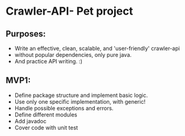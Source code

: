 # Crawler-API- Pet project

## Purposes:
 - Write an effective, clean, scalable, and 'user-friendly' crawler-api
 - without popular dependencies, only pure java.
 - And practice API writing. :)
 
## MVP1:
  - Define package structure and implement basic logic.
  - Use only one specific implementation, with generic!
  - Handle possible exceptions and errors.
  - Define different modules
  - Add javadoc
  - Cover code with unit test
